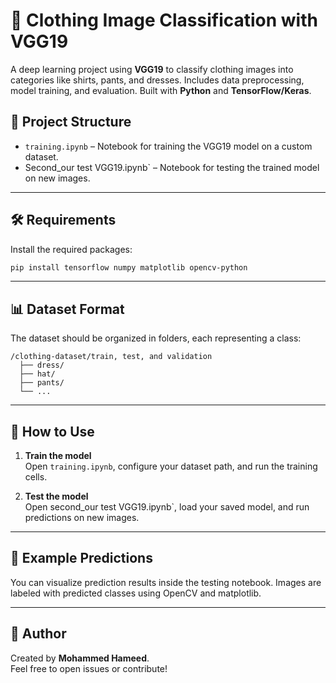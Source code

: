 # 👕 Clothing Image Classification with VGG19

A deep learning project using **VGG19** to classify clothing images into categories like shirts, pants, and dresses. Includes data preprocessing, model training, and evaluation. Built with **Python** and **TensorFlow/Keras**.

## 📁 Project Structure

- `training.ipynb` – Notebook for training the VGG19 model on a custom dataset.
- Second_our test VGG19.ipynb` – Notebook for testing the trained model on new images.

---
## 🛠️ Requirements

Install the required packages:

```bash
pip install tensorflow numpy matplotlib opencv-python
```

---
## 📊 Dataset Format

The dataset should be organized in folders, each representing a class:

```
/clothing-dataset/train, test, and validation
  ├── dress/
  ├── hat/
  ├── pants/
  └── ...
```

---

## 🚀 How to Use

1. **Train the model**  
   Open `training.ipynb`, configure your dataset path, and run the training cells.

2. **Test the model**  
   Open second_our test VGG19.ipynb`, load your saved model, and run predictions on new images.

---
## 📸 Example Predictions

You can visualize prediction results inside the testing notebook. Images are labeled with predicted classes using OpenCV and matplotlib.

---
## 🙌 Author

Created by **Mohammed Hameed**.  
Feel free to open issues or contribute!
